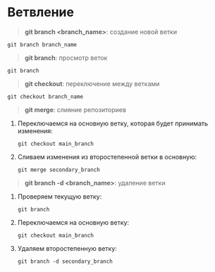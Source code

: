 # Ветвление

>**git branch <branch_name>**: создание новой ветки
```
git branch branch_name
```
>**git branch**: просмотр веток
```
git branch
```
>**git checkout**: переключение между ветками
```
git checkout branch_name
```
>**git merge**: слияние репозиториев

1. Переключаемся на основную ветку, которая будет принимать изменения:
   ```
   git checkout main_branch
   ```
2. Сливаем изменения из второстепенной ветки в основную:
   ```
   git merge secondary_branch
   ```
>**git branch -d <branch_name>**: удаление ветки

1. Проверяем текущую ветку:
   ```
   git branch
   ```
2. Переключаемся на основную ветку:
   ```
   git checkout main_branch
   ```
3. Удаляем второстепенную ветку:
   ```
   git branch -d secondary_branch
   ```